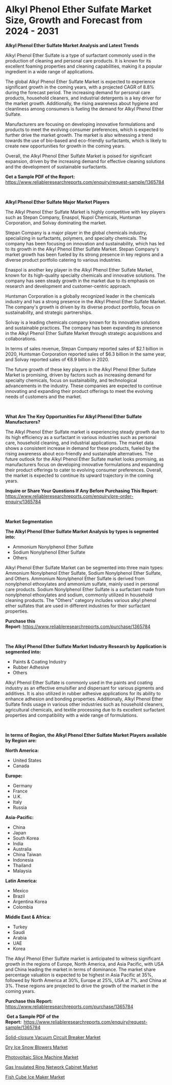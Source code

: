 <p><h1>Alkyl Phenol Ether Sulfate Market Size, Growth and Forecast from 2024 - 2031</h1></p><p><strong>Alkyl Phenol Ether Sulfate Market Analysis and Latest Trends</strong></p>
<p><p>Alkyl Phenol Ether Sulfate is a type of surfactant commonly used in the production of cleaning and personal care products. It is known for its excellent foaming properties and cleaning capabilities, making it a popular ingredient in a wide range of applications.</p><p>The global Alkyl Phenol Ether Sulfate Market is expected to experience significant growth in the coming years, with a projected CAGR of 8.8% during the forecast period. The increasing demand for personal care products, household cleaners, and industrial detergents is a key driver for the market growth. Additionally, the rising awareness about hygiene and cleanliness among consumers is fueling the demand for Alkyl Phenol Ether Sulfate.</p><p>Manufacturers are focusing on developing innovative formulations and products to meet the evolving consumer preferences, which is expected to further drive the market growth. The market is also witnessing a trend towards the use of bio-based and eco-friendly surfactants, which is likely to create new opportunities for growth in the coming years.</p><p>Overall, the Alkyl Phenol Ether Sulfate Market is poised for significant expansion, driven by the increasing demand for effective cleaning solutions and the development of sustainable surfactants.</p></p>
<p><strong>Get a Sample PDF of the Report:&nbsp;</strong> <a href="https://www.reliableresearchreports.com/enquiry/request-sample/1365784">https://www.reliableresearchreports.com/enquiry/request-sample/1365784</a></p>
<p>&nbsp;</p>
<p><strong>Alkyl Phenol Ether Sulfate Major Market Players</strong></p>
<p><p>The Alkyl Phenol Ether Sulfate Market is highly competitive with key players such as Stepan Company, Enaspol, Nupol Chemicals, Huntsman Corporation, and Solvay dominating the market. </p><p>Stepan Company is a major player in the global chemicals industry, specializing in surfactants, polymers, and specialty chemicals. The company has been focusing on innovation and sustainability, which has led to its growth in the Alkyl Phenol Ether Sulfate Market. Stepan Company's market growth has been fueled by its strong presence in key regions and a diverse product portfolio catering to various industries.</p><p>Enaspol is another key player in the Alkyl Phenol Ether Sulfate Market, known for its high-quality specialty chemicals and innovative solutions. The company has seen steady growth in the market due to its emphasis on research and development and customer-centric approach.</p><p>Huntsman Corporation is a globally recognized leader in the chemicals industry and has a strong presence in the Alkyl Phenol Ether Sulfate Market. The company's growth is driven by its diverse product portfolio, focus on sustainability, and strategic partnerships.</p><p>Solvay is a leading chemicals company known for its innovative solutions and sustainable practices. The company has been expanding its presence in the Alkyl Phenol Ether Sulfate Market through strategic acquisitions and collaborations.</p><p>In terms of sales revenue, Stepan Company reported sales of $2.1 billion in 2020, Huntsman Corporation reported sales of $6.3 billion in the same year, and Solvay reported sales of €8.9 billion in 2020.</p><p>The future growth of these key players in the Alkyl Phenol Ether Sulfate Market is promising, driven by factors such as increasing demand for specialty chemicals, focus on sustainability, and technological advancements in the industry. These companies are expected to continue innovating and expanding their product offerings to meet the evolving needs of customers and the market.</p></p>
<p>&nbsp;</p>
<p><strong>What Are The Key Opportunities For Alkyl Phenol Ether Sulfate Manufacturers?</strong></p>
<p><p>The Alkyl Phenol Ether Sulfate market is experiencing steady growth due to its high efficiency as a surfactant in various industries such as personal care, household cleaning, and industrial applications. The market data shows a consistent increase in demand for these products, fueled by the rising awareness about eco-friendly and sustainable alternatives. The future outlook for the Alkyl Phenol Ether Sulfate market looks promising, as manufacturers focus on developing innovative formulations and expanding their product offerings to cater to evolving consumer preferences. Overall, the market is expected to continue its upward trajectory in the coming years.</p></p>
<p><strong>Inquire or Share Your Questions If Any Before Purchasing This Report:</strong> <a href="https://www.reliableresearchreports.com/enquiry/pre-order-enquiry/1365784">https://www.reliableresearchreports.com/enquiry/pre-order-enquiry/1365784</a></p>
<p>&nbsp;</p>
<p><strong>Market Segmentation</strong></p>
<p><strong>The Alkyl Phenol Ether Sulfate Market Analysis by types is segmented into:</strong></p>
<p><ul><li>Ammonium Nonylphenol Ether Sulfate</li><li>Sodium Nonylphenol Ether Sulfate</li><li>Others</li></ul></p>
<p><p>Alkyl Phenol Ether Sulfate Market can be segmented into three main types: Ammonium Nonylphenol Ether Sulfate, Sodium Nonylphenol Ether Sulfate, and Others. Ammonium Nonylphenol Ether Sulfate is derived from nonylphenol ethoxylates and ammonium sulfate, mainly used in personal care products. Sodium Nonylphenol Ether Sulfate is a surfactant made from nonylphenol ethoxylates and sodium, commonly utilized in household cleaning products. The "Others" category includes various alkyl phenol ether sulfates that are used in different industries for their surfactant properties.</p></p>
<p><strong>Purchase this Report:&nbsp;</strong><a href="https://www.reliableresearchreports.com/purchase/1365784">https://www.reliableresearchreports.com/purchase/1365784</a></p>
<p>&nbsp;</p>
<p><strong>The Alkyl Phenol Ether Sulfate Market Industry Research by Application is segmented into:</strong></p>
<p><ul><li>Paints & Coating Industry</li><li>Rubber Adhesive</li><li>Others</li></ul></p>
<p><p>Alkyl Phenol Ether Sulfate is commonly used in the paints and coating industry as an effective emulsifier and dispersant for various pigments and additives. It is also utilized in rubber adhesive applications for its ability to enhance adhesion and bonding properties. Additionally, Alkyl Phenol Ether Sulfate finds usage in various other industries such as household cleaners, agricultural chemicals, and textile processing due to its excellent surfactant properties and compatibility with a wide range of formulations.</p></p>
<p>&nbsp;</p>
<p><strong>In terms of Region, the Alkyl Phenol Ether Sulfate Market Players available by Region are:</strong></p>
<p>
    <p> <strong> North America: </strong>
        <ul>
            <li>United States</li>
            <li>Canada</li>
        </ul>
        </p> 
    <p> <strong> Europe: </strong>
        <ul>
            <li>Germany</li>
            <li>France</li>
            <li>U.K.</li>
            <li>Italy</li>
            <li>Russia</li>
        </ul>
        </p> 
    <p> <strong> Asia-Pacific: </strong>
        <ul>
            <li>China</li>
            <li>Japan</li>
            <li>South Korea</li>
            <li>India</li>
            <li>Australia</li>
            <li>China Taiwan</li>
            <li>Indonesia</li>
            <li>Thailand</li>
            <li>Malaysia</li>
        </ul>
        </p> 
    <p> <strong> Latin America: </strong>
        <ul>
            <li>Mexico</li>
            <li>Brazil</li>
            <li>Argentina Korea</li>
            <li>Colombia</li>
        </ul>
        </p> 
    <p> <strong> Middle East & Africa: </strong>
        <ul>
            <li>Turkey</li>
            <li>Saudi</li>
            <li>Arabia</li>
            <li>UAE</li>
            <li>Korea</li>
        </ul>
    </p>
    </p>
<p><p>The Alkyl Phenol Ether Sulfate market is anticipated to witness significant growth in the regions of Europe, North America, and Asia Pacific, with USA and China leading the market in terms of dominance. The market share percentage valuation is expected to be highest in Asia Pacific at 35%, followed by North America at 30%, Europe at 25%, USA at 7%, and China at 3%. These regions are projected to drive the growth of the market in the coming years.</p></p>
<p><strong>Purchase this Report: </strong><a href="https://www.reliableresearchreports.com/purchase/1365784">https://www.reliableresearchreports.com/purchase/1365784</a></p>
<p>&nbsp;<strong>Get a Sample PDF of the Report:&nbsp;&nbsp;</strong><a href="https://www.reliableresearchreports.com/enquiry/request-sample/1365784">https://www.reliableresearchreports.com/enquiry/request-sample/1365784</a></p>
<p><strong></strong></p>
<p><p><a href="https://medium.com/@petrawillms/solid-closure-vacuum-circuit-breaker-market-insight-market-trends-growth-forecasted-from-2024-to-5c00a2970ebd">Solid-closure Vacuum Circuit Breaker Market</a></p><p><a href="https://medium.com/@petrawillms/dry-ice-snow-blowers-market-analysis-and-sze-forecasted-for-period-from-2024-to-2031-1095650ec902">Dry Ice Snow Blowers Market</a></p><p><a href="https://medium.com/@petrawillms/photovoltaic-slice-machine-market-competitive-analysis-market-trends-and-forecast-to-2031-72029d62fb9f">Photovoltaic Slice Machine Market</a></p><p><a href="https://medium.com/@petrawillms/gas-insulated-ring-network-cabinet-market-size-cagr-trends-2024-2030-82b70aac97bb">Gas Insulated Ring Network Cabinet Market</a></p><p><a href="https://medium.com/@petrawillms/analyzing-fish-cube-ice-maker-market-global-industry-perspective-and-forecast-2024-to-2031-34062ec7a152">Fish Cube Ice Maker Market</a></p></p>
